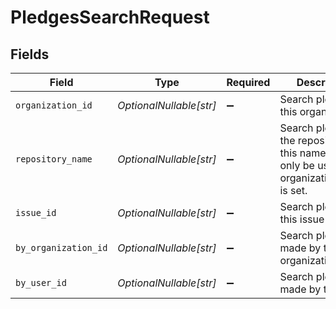 # PledgesSearchRequest


## Fields

| Field                                                                                          | Type                                                                                           | Required                                                                                       | Description                                                                                    | Example                                                                                        |
| ---------------------------------------------------------------------------------------------- | ---------------------------------------------------------------------------------------------- | ---------------------------------------------------------------------------------------------- | ---------------------------------------------------------------------------------------------- | ---------------------------------------------------------------------------------------------- |
| `organization_id`                                                                              | *OptionalNullable[str]*                                                                        | :heavy_minus_sign:                                                                             | Search pledges to this organization                                                            |                                                                                                |
| `repository_name`                                                                              | *OptionalNullable[str]*                                                                        | :heavy_minus_sign:                                                                             | Search pledges in the repository with this name. Can only be used if organization_name is set. | my-repo                                                                                        |
| `issue_id`                                                                                     | *OptionalNullable[str]*                                                                        | :heavy_minus_sign:                                                                             | Search pledges to this issue                                                                   |                                                                                                |
| `by_organization_id`                                                                           | *OptionalNullable[str]*                                                                        | :heavy_minus_sign:                                                                             | Search pledges made by this organization.                                                      |                                                                                                |
| `by_user_id`                                                                                   | *OptionalNullable[str]*                                                                        | :heavy_minus_sign:                                                                             | Search pledges made by this user.                                                              |                                                                                                |